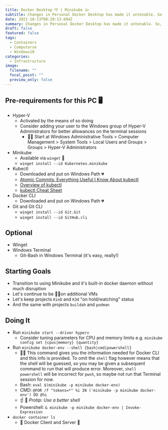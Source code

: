 ```yaml
---
title: Docker Desktop 👎 | Minikube 👍
subtitle: Changes in Personal Docker Desktop has made it untenable. So, I am moving on.
date: 2021-10-13T00:29:13.694Z
summary: Changes in Personal Docker Desktop has made it untenable. So, I am moving on.
draft: false
featured: false
tags:
  - Containers
  - Computarse
  - Windows10
categories:
  - Infrastructure
image:
  filename: ""
  focal_point: ""
  preview_only: false
---
```

## Pre-requirements for this PC 🖥
- Hyper-V
  - Activated by the means of so doing
  - Consider adding your user to the Windows group of Hyper-V Administrators for better allowances on the terminal sessions
    - 🙋‍♂️ Start at Windows Administrative Tools > Computer Management > System Tools > Local Users and Groups > Groups > Hyper-V Administrators 
- Minikube
  - Available via `winget` 🙌
  - `winget install --id Kubernetes.minikube`
- Kubectl
  - Downloaded and put on Windows Path 💔
  - [Atomic Commits: Everything Useful I Know About kubectl](https://www.atomiccommits.io/everything-useful-i-know-about-kubectl)
  - [Overview of kubectl](https://kubernetes.io/docs/reference/kubectl/overview/)
  - [kubectl Cheat Sheet](https://kubernetes.io/docs/reference/kubectl/cheatsheet/)
- Docker CLI
  - Downloaded and put on Windows Path 💔
- Git and Git CLI
  - `winget install --id Git.Git`
  - `winget install --id GitHub.cli`
## Optional
- Winget
- Windows Terminal
  - Git-Bash in Windows Terminal (it's easy, really!)
## Starting Goals
- Transition to using Minikube and it's built-in docker daemon without much disruption
- Let's continue to be 🙅‍♂️on additional VMs
- Let's keep projects `KinD` and `K3d` "on hold/watching" status
- And the same with projects `buildah` and `podman`
## Doing It
- Run `minikube start --driver hyperv`
  - Consider tuning parameters for CPU and memory limits e.g. `minikube config set {cpus|memory} {quantity}` 
- Run `minikube docker-env --shell {bash|cmd|powershell}`
  - 🙋‍♂️ This command gives you the information needed for Docker CLI and this info is provided. To omit the `shell` flag however means that the shell will be guessed, so you may be given a subsequent command to run that will produce error. Moreover, `shell  powershell` will be incorrect for `pwsh`, so maybe not run that Terminal session for now.
  - Bash: `eval $(minikube -p minikube docker-env)`
  - CMD: `@FOR /f "tokens=*" %i IN ('minikube -p minikube docker-env') DO @%i` 
  - ☝ 🎁 *Protip: Use a better shell*
  - Powershell: `& minikube -p minikube docker-env | Invoke-Expression`
- `docker container ls`
  - 🔗 Docker Client and Server 🎉



